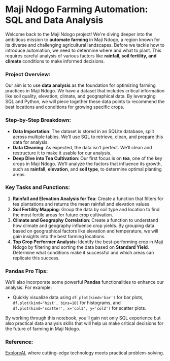 # Maji Ndogo Farming Automation: SQL and Data Analysis

Welcome back to the Maji Ndogo project! We're diving deeper into the ambitious mission to **automate farming** in Maji Ndogo, a region known for its diverse and challenging agricultural landscapes. Before we tackle how to introduce automation, we need to determine where and what to plant. This requires careful analysis of various factors like **rainfall, soil fertility, and climate** conditions to make informed decisions.

### Project Overview:
Our aim is to use **data analysis** as the foundation for optimizing farming practices in Maji Ndogo. We have a dataset that includes critical information like soil quality, elevation, climate, and geographical data. By leveraging SQL and Python, we will piece together these data points to recommend the best locations and conditions for growing specific crops.

### Step-by-Step Breakdown:
- **Data Importation**: The dataset is stored in an SQLite database, split across multiple tables. We’ll use SQL to retrieve, clean, and prepare this data for analysis.
- **Data Cleaning**: As expected, the data isn’t perfect. We’ll clean and restructure it to make it usable for our analysis.
- **Deep Dive into Tea Cultivation**: Our first focus is on **tea**, one of the key crops in Maji Ndogo. We’ll analyze the factors that influence its growth, such as **rainfall**, **elevation**, and **soil type**, to determine optimal planting areas.
  
### Key Tasks and Functions:
1. **Rainfall and Elevation Analysis for Tea**: Create a function that filters for tea plantations and returns the mean rainfall and elevation values.
2. **Soil Fertility Mapping**: Group the data by soil type and location to find the most fertile areas for future crop cultivation.
3. **Climate and Geography Correlation**: Create a function to understand how climate and geography influence crop yields. By grouping data based on geographical factors like elevation and temperature, we will gain insights into the best farming locations.
4. **Top Crop Performer Analysis**: Identify the best-performing crop in Maji Ndogo by filtering and sorting the data based on **Standard Yield**. Determine what conditions make it successful and which areas can replicate this success.

### Pandas Pro Tips:
We’ll also incorporate some powerful **Pandas** functionalities to enhance our analysis. For example:
- Quickly visualize data using `df.plot(kind='bar')` for bar plots, `df.plot(kind='hist', bins=10)` for histograms, and `df.plot(kind='scatter', x='col1', y='col2')` for scatter plots.
  
By working through this notebook, you’ll gain not only SQL experience but also practical data analysis skills that will help us make critical decisions for the future of farming in Maji Ndogo.

### Reference:
[ExploreAI](https://www.explore.ai/), where cutting-edge technology meets practical problem-solving.
